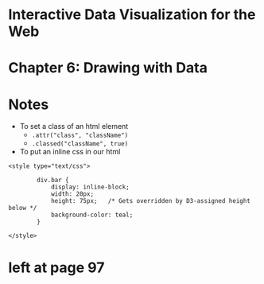 # Interactive Data Visualization for the Web
# Chapter 6: Drawing with Data

# Notes
- To set a class of an html element
  - `.attr("class", "className")`
  - `.classed("className", true)`
- To put an inline css in our html
```
<style type="text/css">
		
        div.bar {
            display: inline-block;
            width: 20px;
            height: 75px;	/* Gets overridden by D3-assigned height below */
            background-color: teal;
        }
    
</style>
```

# left at page 97